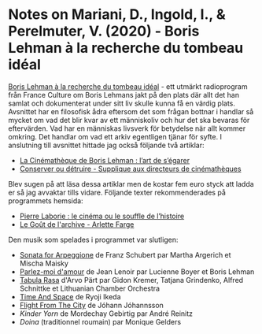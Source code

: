 # Notes on Mariani, D., Ingold, I., & Perelmuter, V. (2020) - Boris Lehman à la recherche du tombeau idéal 

[Boris Lehman  à la recherche du tombeau idéal](https://archive.fo/7Ss2O) - ett utmärkt radioprogram från France Culture om Boris Lehmans jakt på den plats där allt det han samlat och dokumenterat under sitt liv skulle kunna få en värdig plats. Avsnittet har en filosofisk ådra eftersom det som frågan bottnar i handlar så mycket om vad det blir kvar av ett människoliv och hur det ska bevaras för eftervärden. Vad har en människas livsverk för betydelse när allt kommer omkring. Det handlar om vad ett arkiv egentligen tjänar för syfte. I anslutning till avsnittet hittade jag också följande två artiklar:

* [La Cinémathèque de Boris Lehman : l’art de s’égarer‪](https://archive.fo/qNVqj)
* [Conserver ou détruire ‪- Supplique aux directeurs de cinémathèques](https://archive.fo/sTfrH)


Blev sugen på att läsa dessa artiklar men de kostar fem euro styck att ladda er så jag avvaktar tills vidare. Följande texter rekommenderades på programmets hemsida:

* [Pierre Laborie : le cinéma ou le souffle de l’histoire](https://archive.fo/VVwuo)
* [Le Goût de l'archive - Arlette Farge](https://archive.fo/Q9qiU)

Den musik som spelades i programmet var slutligen:

* [Sonata for Arpeggione](https://www.youtube.com/watch?v=c-tRWNJhb5s) de Franz Schubert par Martha Argerich et Mischa Maisky
* [Parlez-moi d'amour](https://www.youtube.com/watch?v=ZTl0DAyRUR4) de Jean Lenoir par Lucienne Boyer et Boris Lehman
* [Tabula Rasa](https://www.youtube.com/watch?v=JSSv_JEZwdo) d'Arvo Pärt par Gidon Kremer, Tatjana Grindenko, Alfred Schnittke et Lithuanian Chamber Orchestra
* [Time And Space](https://www.youtube.com/watch?v=34cCVkYcVac) de Ryoji Ikeda
* [Flight From The City](https://www.youtube.com/watch?v=AlftMNmDH00) de Jóhann Jóhannsson
* *Kinder Yorn* de Mordechay Gebirtig par André Reinitz
* *Doina* (traditionnel roumain) par Monique Gelders

